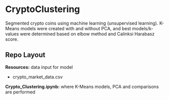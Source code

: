 # CryptoClustering
Segmented crypto coins using machine learning (unsupervised learning). K-Means models were created with and without PCA, and best models/k-values were determined based on elbow method and Calinksi Harabasz score.

## Repo Layout
**Resources:** data input for model
  - crypto_market_data.csv

**Crypto_Clustering.ipynb:** where K-Means models, PCA and comparisons are performed
